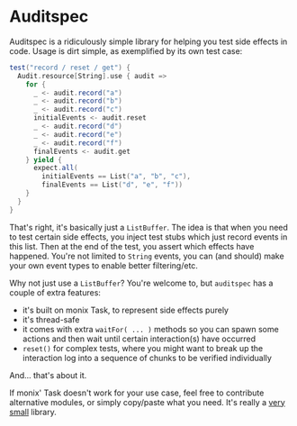 # Auditspec

Auditspec is a ridiculously simple library for helping you test side effects in code. Usage is dirt simple, as exemplified by its own test case:

```scala
test("record / reset / get") {
  Audit.resource[String].use { audit =>
    for {
      _ <- audit.record("a")
      _ <- audit.record("b")
      _ <- audit.record("c")
      initialEvents <- audit.reset
      _ <- audit.record("d")
      _ <- audit.record("e")
      _ <- audit.record("f")
      finalEvents <- audit.get
    } yield {
      expect.all(
        initialEvents == List("a", "b", "c"),
        finalEvents == List("d", "e", "f"))
    }
  }
}
```

That's right, it's basically just a `ListBuffer`. The idea is that when you need to test certain side effects, you inject test stubs which just record events in this list. Then at the end of the test, you assert which effects have happened. You're not limited to `String` events, you can (and should) make your own event types to enable better filtering/etc.

Why not just use a `ListBuffer`? You're welcome to, but `auditspec` has a couple of extra features:

 - it's built on monix Task, to represent side effects purely
 - it's thread-safe
 - it comes with extra `waitFor( ... )` methods so you can spawn some actions and then wait until certain interaction(s) have occurred
 - `reset()` for complex tests, where you might want to break up the interaction log into a sequence of chunks to be verified individually

And... that's about it.

If monix' Task doesn't work for your use case, feel free to contribute alternative modules, or simply copy/paste what you need. It's really a [very small](core/src/main/scala/net/gfxmonk/auditspec/Audit.scala) library.

